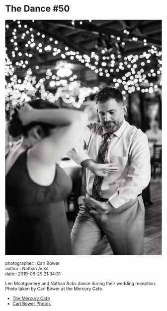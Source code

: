 # The Dance #50

![Len Montgomery and Nathan Acks dance](assets/2019-06-29-set-4-the-dance-50.webp)

photographer:: Carl Bower  
author:: Nathan Acks  
date:: 2019-06-29 21:34:31

Len Montgomery and Nathan Acks dance during their wedding reception. Photo taken by Carl Bower at the Mercury Cafe.

* [The Mercury Cafe](http://mercurycafe.com)
* [Carl Bower Photos](https://carlbowerphotos.com)
